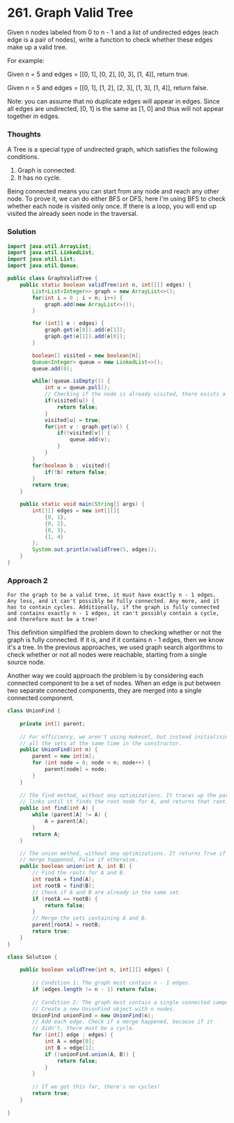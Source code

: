 # 261. Graph Valid Tree
Given n nodes labeled from 0 to n - 1 and a list of undirected edges (each edge is a pair of nodes), write a function to check whether these edges make up a valid tree.

For example:

Given n = 5 and edges = [[0, 1], [0, 2], [0, 3], [1, 4]], return true.

Given n = 5 and edges = [[0, 1], [1, 2], [2, 3], [1, 3], [1, 4]], return false.

Note: you can assume that no duplicate edges will appear in edges. Since all edges are undirected, [0, 1] is the same as [1, 0] and thus will not appear together in edges.

### Thoughts

A Tree is a special type of undirected graph, which satisfies the following conditions. 
1. Graph is connected. 
2. It has no cycle. 

Being connected means you can start from any node and reach any other node. To prove it, we can do either BFS or DFS, here I'm using BFS to check whether each node is visited only once. If there is a loop, you will end up visited the already seen node in the traversal. 

### Solution
```java
import java.util.ArrayList;
import java.util.LinkedList;
import java.util.List;
import java.util.Queue;

public class GraphValidTree {
    public static boolean validTree(int n, int[][] edges) {
        List<List<Integer>> graph = new ArrayList<>();
        for(int i = 0 ; i < n; i++) {
            graph.add(new ArrayList<>());
        }

        for (int[] e : edges) {
            graph.get(e[0]).add(e[1]);
            graph.get(e[1]).add(e[0]);
        }

        boolean[] visited = new boolean[n];
        Queue<Integer> queue = new LinkedList<>();
        queue.add(0);

        while(!queue.isEmpty()) {
            int u = queue.poll();
            // Checking if the node is already visited, there exists a cycle, so return false
            if(visited[u]) { 
                return false;
            }
            visited[u] = true;
            for(int v : graph.get(u)) {
                if(!visited[v]) {
                    queue.add(v);
                }
            }
        }
        for(boolean b : visited){
            if(!b) return false;
        }
        return true;
    }

    public static void main(String[] args) {
        int[][] edges = new int[][]{
            {0, 1},
            {0, 2},
            {0, 3},
            {1, 4}
        };
        System.out.println(validTree(5, edges));
    }
}
```


### Approach 2

```For the graph to be a valid tree, it must have exactly n - 1 edges. Any less, and it can't possibly be fully connected. Any more, and it has to contain cycles. Additionally, if the graph is fully connected and contains exactly n - 1 edges, it can't possibly contain a cycle, and therefore must be a tree!```

This definition simplified the problem down to checking whether or not the graph is fully connected. If it is, and if it contains n - 1 edges, then we know it's a tree. In the previous approaches, we used graph search algorithms to check whether or not all nodes were reachable, starting from a single source node.

Another way we could approach the problem is by considering each connected component to be a set of nodes. When an edge is put between two separate connected components, they are merged into a single connected component.

```java
class UnionFind {
    
    private int[] parent;
    
    // For efficiency, we aren't using makeset, but instead initialising
    // all the sets at the same time in the constructor.
    public UnionFind(int n) {
        parent = new int[n];
        for (int node = 0; node < n; node++) {
            parent[node] = node;
        }
    }
    
    // The find method, without any optimizations. It traces up the parent
    // links until it finds the root node for A, and returns that root.
    public int find(int A) {
        while (parent[A] != A) {
            A = parent[A];
        }
        return A;
    }

    // The union method, without any optimizations. It returns True if a
    // merge happened, False if otherwise.
    public boolean union(int A, int B) {
        // Find the roots for A and B.
        int rootA = find(A);
        int rootB = find(B);
        // Check if A and B are already in the same set.
        if (rootA == rootB) {
            return false;
        }
        // Merge the sets containing A and B.
        parent[rootA] = rootB;
        return true;
    } 
}

class Solution {
    
    public boolean validTree(int n, int[][] edges) {
        
        // Condition 1: The graph must contain n - 1 edges.
        if (edges.length != n - 1) return false;
        
        // Condition 2: The graph must contain a single connected component.
        // Create a new UnionFind object with n nodes. 
        UnionFind unionFind = new UnionFind(n);
        // Add each edge. Check if a merge happened, because if it 
        // didn't, there must be a cycle.
        for (int[] edge : edges) {
            int A = edge[0];
            int B = edge[1];
            if (!unionFind.union(A, B)) {
                return false;
            }
        }
        
        // If we got this far, there's no cycles!
        return true;
    }
    
}
```